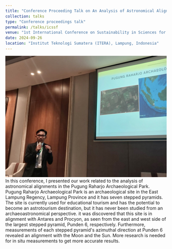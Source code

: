 ```yaml
---
title: "Conference Proceeding Talk on An Analysis of Astronomical Alignments at Pugung Raharjo Archaeological Park"
collection: talks
type: "Conference proceedings talk"
permalink: /talks/icssf
venue: "1st International Conference on Sustainability in Sciences for the Future (ICSSF)"
date: 2024-09-26
location: "Institut Teknologi Sumatera (ITERA), Lampung, Indonesia"
---
```


![ICSSF](images/icssf.jpg)
In this conference, I presented our work related to the analysis of astronomical alignments in the Pugung Raharjo Archaeological Park. Pugung Raharjo Archaeological Park is an archaeological site in the East Lampung Regency, Lampung Province and it has seven stepped pyramids. The site is currently used for educational tourism and has the potential to become an astrotourism destination, but it has never been studied from an archaeoastronomical perspective. it was discovered that this site is in alignment with Antares and Procyon, as seen from the east and west side of the largest stepped pyramid, Punden 6, respectively. Furthermore, measurements of each stepped pyramid's azimuthal direction at Punden 6 revealed an alignment with the Moon and the Sun. More research is needed for in situ measurements to get more accurate results.
